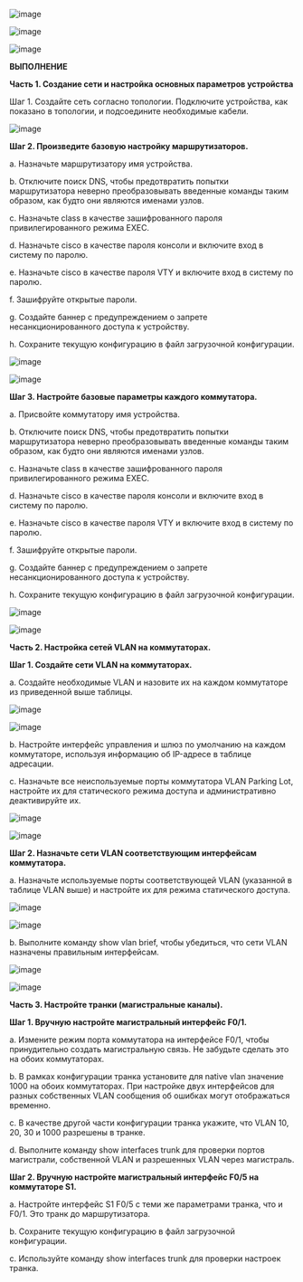 ![image](https://github.com/user-attachments/assets/ff9b4352-fb2b-41a3-91f6-eb0c0bda48d9)

![image](https://github.com/user-attachments/assets/1adb3e83-6ff3-4863-bb48-36f94a76db77)

![image](https://github.com/user-attachments/assets/f8628da1-308e-40d4-9549-58eba52e42fb)

**ВЫПОЛНЕНИЕ**

**Часть 1. Создание сети и настройка основных параметров устройства**

Шаг 1. Создайте сеть согласно топологии. Подключите устройства, как показано в топологии, и подсоедините необходимые кабели.

![image](https://github.com/user-attachments/assets/a0cf6f0c-5417-4720-a2ce-9be07ec0e0a8)

**Шаг 2. Произведите базовую настройку маршрутизаторов.**

a.	Назначьте маршрутизатору имя устройства.

b.	Отключите поиск DNS, чтобы предотвратить попытки маршрутизатора неверно преобразовывать введенные команды таким образом, как будто они являются именами узлов.

c.	Назначьте class в качестве зашифрованного пароля привилегированного режима EXEC.

d.	Назначьте cisco в качестве пароля консоли и включите вход в систему по паролю.

e.	Назначьте cisco в качестве пароля VTY и включите вход в систему по паролю.

f.	Зашифруйте открытые пароли.

g.	Создайте баннер с предупреждением о запрете несанкционированного доступа к устройству.

h.	Сохраните текущую конфигурацию в файл загрузочной конфигурации.

![image](https://github.com/user-attachments/assets/f2fd4658-709f-4414-9acb-3f37c44e9fc7)

![image](https://github.com/user-attachments/assets/d10eef30-187a-472e-b874-566bc7c4b1a1)

**Шаг 3. Настройте базовые параметры каждого коммутатора.**

a.	Присвойте коммутатору имя устройства.

b.	Отключите поиск DNS, чтобы предотвратить попытки маршрутизатора неверно преобразовывать введенные команды таким образом, как будто они являются именами узлов.

c.	Назначьте class в качестве зашифрованного пароля привилегированного режима EXEC.

d.	Назначьте cisco в качестве пароля консоли и включите вход в систему по паролю.

e.	Назначьте cisco в качестве пароля VTY и включите вход в систему по паролю.

f.	Зашифруйте открытые пароли.

g.	Создайте баннер с предупреждением о запрете несанкционированного доступа к устройству.

h.	Сохраните текущую конфигурацию в файл загрузочной конфигурации.

![image](https://github.com/user-attachments/assets/fd0abab6-c98f-4b9e-86a7-31b55c26d9b3)

![image](https://github.com/user-attachments/assets/ae046b10-e587-4f9b-aad8-6671b4e19d64)

**Часть 2. Настройка сетей VLAN на коммутаторах.**

**Шаг 1. Создайте сети VLAN на коммутаторах.**

a.	Создайте необходимые VLAN и назовите их на каждом коммутаторе из приведенной выше таблицы.

![image](https://github.com/user-attachments/assets/d6f6207f-d350-4c7c-aac8-04c37f716512)

![image](https://github.com/user-attachments/assets/7e65a745-3023-4f0f-a26d-afb3399d0e30)

b.	Настройте интерфейс управления и шлюз по умолчанию на каждом коммутаторе, используя информацию об IP-адресе в таблице адресации. 

c.	Назначьте все неиспользуемые порты коммутатора VLAN Parking Lot, настройте их для статического режима доступа и административно деактивируйте их.

![image](https://github.com/user-attachments/assets/592f1412-c549-4add-ab1c-ad46244081a9)

![image](https://github.com/user-attachments/assets/9767bb6b-0109-40d7-a30d-b2fe695022e7)

**Шаг 2. Назначьте сети VLAN соответствующим интерфейсам коммутатора.**

a.	Назначьте используемые порты соответствующей VLAN (указанной в таблице VLAN выше) и настройте их для режима статического доступа.

![image](https://github.com/user-attachments/assets/5cfa1bef-6b5f-4c76-818f-be4e07d99a7e)

![image](https://github.com/user-attachments/assets/1fe9b83b-96aa-4a32-bee2-6a7eee3f646f)

b.	Выполните команду show vlan brief, чтобы убедиться, что сети VLAN назначены правильным интерфейсам.

![image](https://github.com/user-attachments/assets/c270bed3-8565-442c-8c7f-d0f64204eb11)

![image](https://github.com/user-attachments/assets/811f0efa-5416-480a-b56b-71b6683b2940)

**Часть 3. Настройте транки (магистральные каналы).**

**Шаг 1. Вручную настройте магистральный интерфейс F0/1.**

a.	Измените режим порта коммутатора на интерфейсе F0/1, чтобы принудительно создать магистральную связь. Не забудьте сделать это на обоих коммутаторах.

b.	В рамках конфигурации транка установите для native vlan значение 1000 на обоих коммутаторах. При настройке двух интерфейсов для разных собственных VLAN сообщения об ошибках могут отображаться временно.

c.	В качестве другой части конфигурации транка укажите, что VLAN 10, 20, 30 и 1000 разрешены в транке.

d.	Выполните команду show interfaces trunk для проверки портов магистрали, собственной VLAN и разрешенных VLAN через магистраль.

**Шаг 2. Вручную настройте магистральный интерфейс F0/5 на коммутаторе S1.**

a.	Настройте интерфейс S1 F0/5 с теми же параметрами транка, что и F0/1. Это транк до маршрутизатора.

b.	Сохраните текущую конфигурацию в файл загрузочной конфигурации.

c.	Используйте команду show interfaces trunk для проверки настроек транка.







